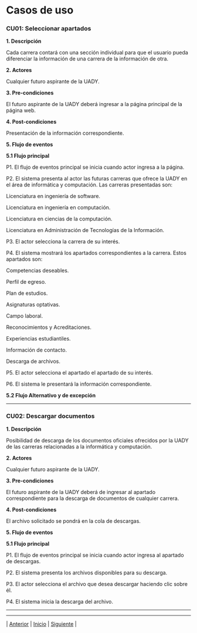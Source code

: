 # Casos de uso

### CU01: Seleccionar apartados
 **1. Descripción**

Cada carrera contará con una sección individual para que el usuario pueda diferenciar la información de una carrera de la información de otra.

**2. Actores**

Cualquier futuro aspirante de la UADY.

**3. Pre-condiciones**

El futuro aspirante de la UADY deberá ingresar a la página principal de la página web.

**4. Post-condiciones**

Presentación de la información correspondiente.

**5. Flujo de eventos**

  **5.1	Flujo principal**

  P1. El flujo de eventos principal se inicia cuando actor ingresa a la página.

  P2. El sistema presenta al actor las futuras carreras que ofrece la UADY en el área de informática y computación. Las carreras presentadas son:

  Licenciatura en ingeniería de software.

  Licenciatura en ingeniería en computación.

  Licenciatura en ciencias de la computación.
  
  Licenciatura en Administración de Tecnologías de la Información.

  P3. El actor selecciona la carrera de su interés.

  P4. El sistema mostrará los apartados correspondientes a la carrera. Estos apartados son:

  Competencias deseables.

  Perfil de egreso.

  Plan de estudios.

  Asignaturas optativas.

  Campo laboral.

  Reconocimientos y Acreditaciones.

  Experiencias estudiantiles.

  Información de contacto.

  Descarga de archivos.

  P5. El actor selecciona el apartado el apartado de su interés.

  P6. El sistema le presentará la información correspondiente.
  
  **5.2	Flujo Alternativo y de excepción**
  
 ------------

### CU02: Descargar documentos

**1.	Descripción**

Posibilidad de descarga de los documentos oficiales ofrecidos por la UADY de las carreras relacionadas a la informática y computación.

**2.	Actores**

Cualquier futuro aspirante de la UADY.

**3.	Pre-condiciones**

El futuro aspirante de la UADY deberá de ingresar al apartado correspondiente para la descarga de documentos de cualquier carrera.

**4.	Post-condiciones**

El archivo solicitado se pondrá en la cola de descargas.

__5.	Flujo de eventos__

  **5.1	Flujo principal**

  P1. El flujo de eventos principal se inicia cuando actor ingresa al apartado de descargas.

  P2. El sistema presenta los archivos disponibles para su descarga.

  P3. El actor selecciona el archivo que desea descargar haciendo clic sobre él.

  P4. El sistema inicia la descarga del archivo.

------------





















***
| [Anterior](https://github.com/Geovanna-med/Enterate/blob/main/Documentos/Requerimientos.md "Anterior") 
| [Inicio](https://github.com/Geovanna-med/Enterate "Inicio") 
| [Siguiente](https://github.com/Geovanna-med/Enterate/blob/main/Documentos/Plan%20del%20proyecto.md "Siguiente") |
